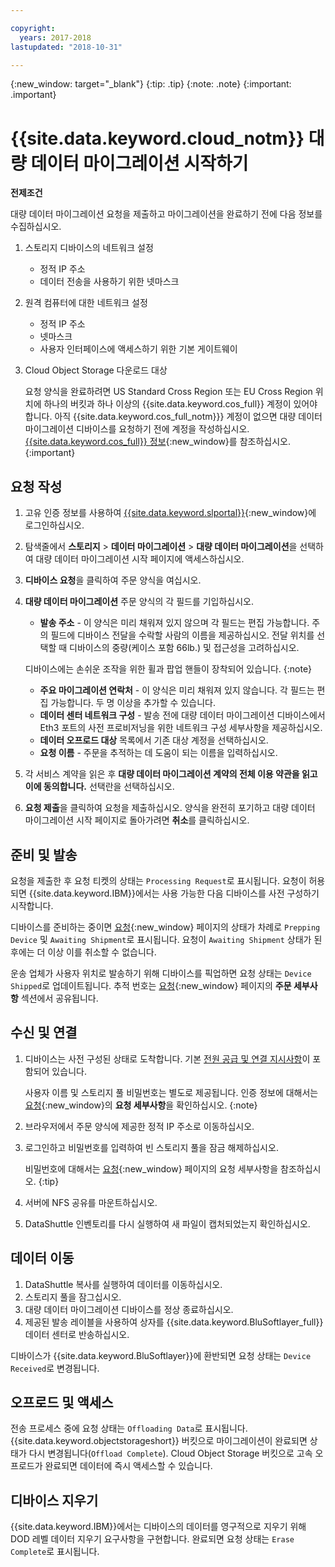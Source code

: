 ```yaml
---

copyright:
  years: 2017-2018
lastupdated: "2018-10-31"

---
```

{:new_window: target="_blank"}
{:tip: .tip}
{:note: .note}
{:important: .important}

# {{site.data.keyword.cloud_notm}} 대량 데이터 마이그레이션 시작하기

**전제조건**

대량 데이터 마이그레이션 요청을 제출하고 마이그레이션을 완료하기 전에 다음 정보를 수집하십시오. 

1. 스토리지 디바이스의 네트워크 설정
   - 정적 IP 주소
   - 데이터 전송을 사용하기 위한 넷마스크
2. 원격 컴퓨터에 대한 네트워크 설정
   - 정적 IP 주소
   - 넷마스크
   - 사용자 인터페이스에 액세스하기 위한 기본 게이트웨이
3. Cloud Object Storage 다운로드 대상 <br/>
   
   요청 양식을 완료하려면 US Standard Cross Region 또는 EU Cross Region 위치에 하나의 버킷과 하나 이상의 {{site.data.keyword.cos_full}} 계정이 있어야 합니다. 아직 {{site.data.keyword.cos_full_notm}}} 계정이 없으면 대량 데이터 마이그레이션 디바이스를 요청하기 전에 계정을 작성하십시오. [{{site.data.keyword.cos_full}} 정보](https://console.bluemix.net/docs/services/cloud-object-storage/about-cos.html){:new_window}를 참조하십시오.
   {:important}

## 요청 작성

1. 고유 인증 정보를 사용하여 [{{site.data.keyword.slportal}}](https://control.softlayer.com/){:new_window}에 로그인하십시오.
2. 탐색줄에서 **스토리지** > **데이터 마이그레이션** > **대량 데이터 마이그레이션**을 선택하여 대량 데이터 마이그레이션 시작 페이지에 액세스하십시오.
3. **디바이스 요청**을 클릭하여 주문 양식을 여십시오.
4. **대량 데이터 마이그레이션** 주문 양식의 각 필드를 기입하십시오.
   - **발송 주소** - 이 양식은 미리 채워져 있지 않으며 각 필드는 편집 가능합니다. 주의 필드에 디바이스 전달을 수락할 사람의 이름을 제공하십시오. 전달 위치를 선택할 때 디바이스의 중량(케이스 포함 66lb.) 및 접근성을 고려하십시오.
   
   디바이스에는 손쉬운 조작을 위한 휠과 팝업 핸들이 장착되어 있습니다.
   {:note}

   - **주요 마이그레이션 연락처** - 이 양식은 미리 채워져 있지 않습니다. 각 필드는 편집 가능합니다. 두 명 이상을 추가할 수 있습니다.
   - **데이터 센터 네트워크 구성** - 발송 전에 대량 데이터 마이그레이션 디바이스에서 Eth3 포트의 사전 프로비저닝을 위한 네트워크 구성 세부사항을 제공하십시오.
   - **데이터 오프로드 대상** 목록에서 기존 대상 계정을 선택하십시오.
   - **요청 이름** - 주문을 추적하는 데 도움이 되는 이름을 입력하십시오.
5. 각 서비스 계약을 읽은 후 **대량 데이터 마이그레이션 계약의 전체 이용 약관을 읽고 이에 동의합니다.** 선택란을 선택하십시오.
6. **요청 제출**을 클릭하여 요청을 제출하십시오. 양식을 완전히 포기하고 대량 데이터 마이그레이션 시작 페이지로 돌아가려면 **취소**를 클릭하십시오.


## 준비 및 발송

요청을 제출한 후 요청 티켓의 상태는 `Processing Request`로 표시됩니다. 요청이 허용되면 {{site.data.keyword.IBM}}에서는 사용 가능한 다음 디바이스를 사전 구성하기 시작합니다.

디바이스를 준비하는 중이면 [요청](https://control.softlayer.com/storage/mdms){:new_window} 페이지의 상태가 차례로 `Prepping Device` 및 `Awaiting Shipment`로 표시됩니다. 요청이 `Awaiting Shipment` 상태가 된 후에는 더 이상 이를 취소할 수 없습니다.

운송 업체가 사용자 위치로 발송하기 위해 디바이스를 픽업하면 요청 상태는 `Device Shipped`로 업데이트됩니다. 추적 번호는 [요청](https://control.softlayer.com/storage/mdms){:new_window} 페이지의 **주문 세부사항** 섹션에서 공유됩니다.


## 수신 및 연결

1. 디바이스는 사전 구성된 상태로 도착합니다. 기본 [전원 공급 및 연결 지시사항](user-instructions.html)이 포함되어 있습니다. <br/>
  
   사용자 이름 및 스토리지 풀 비밀번호는 별도로 제공됩니다. 인증 정보에 대해서는 [요청](https://control.softlayer.com/storage/mdms){:new_window}의 **요청 세부사항**을 확인하십시오.
   {:note}
2. 브라우저에서 주문 양식에 제공한 정적 IP 주소로 이동하십시오.
3. 로그인하고 비밀번호를 입력하여 빈 스토리지 풀을 잠금 해제하십시오. <br/>
   
   비밀번호에 대해서는 [요청](https://control.softlayer.com/storage/mdms){:new_window} 페이지의 요청 세부사항을 참조하십시오.
   {:tip}
4. 서버에 NFS 공유를 마운트하십시오.
5. DataShuttle 인벤토리를 다시 실행하여 새 파일이 캡처되었는지 확인하십시오.

## 데이터 이동
1. DataShuttle 복사를 실행하여 데이터를 이동하십시오.
2. 스토리지 풀을 잠그십시오.
3. 대량 데이터 마이그레이션 디바이스를 정상 종료하십시오.
4. 제공된 발송 레이블을 사용하여 상자를 {{site.data.keyword.BluSoftlayer_full}} 데이터 센터로 반송하십시오.

디바이스가 {{site.data.keyword.BluSoftlayer}}에 환반되면 요청 상태는 `Device Received`로 변경됩니다.

## 오프로드 및 액세스

전송 프로세스 중에 요청 상태는 `Offloading Data`로 표시됩니다. {{site.data.keyword.objectstorageshort}} 버킷으로 마이그레이션이 완료되면 상태가 다시 변경됩니다(`Offload Complete`). Cloud Object Storage 버킷으로 고속 오프로드가 완료되면 데이터에 즉시 액세스할 수 있습니다.

## 디바이스 지우기

{{site.data.keyword.IBM}}에서는 디바이스의 데이터를 영구적으로 지우기 위해 DOD 레벨 데이터 지우기 요구사항을 구현합니다. 완료되면 요청 상태는 `Erase Complete`로 표시됩니다.

